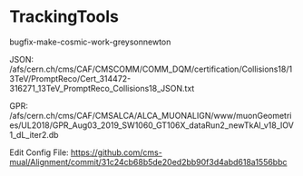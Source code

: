 # TrackingTools

bugfix-make-cosmic-work-greysonnewton

JSON:
/afs/cern.ch/cms/CAF/CMSCOMM/COMM_DQM/certification/Collisions18/13TeV/PromptReco/Cert_314472-316271_13TeV_PromptReco_Collisions18_JSON.txt

GPR:
/afs/cern.ch/cms/CAF/CMSALCA/ALCA_MUONALIGN/www/muonGeometries/UL2018/GPR_Aug03_2019_SW1060_GT106X_dataRun2_newTkAl_v18_IOV1_dL_iter2.db

Edit Config File:
https://github.com/cms-mual/Alignment/commit/31c24cb68b5de20ed2bb90f3d4abd618a1556bbc

